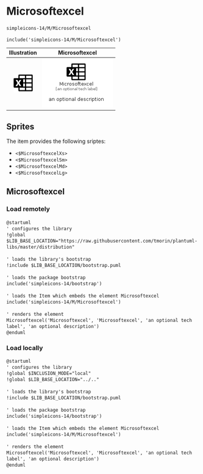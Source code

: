 # Microsoftexcel


```text
simpleicons-14/M/Microsoftexcel
```

```text
include('simpleicons-14/M/Microsoftexcel')
```



| Illustration | Microsoftexcel |
| :---: | :---: |
| ![illustration for Illustration](../../simpleicons-14/M/Microsoftexcel.png) | ![illustration for Microsoftexcel](../../simpleicons-14/M/Microsoftexcel.Local.png) |



## Sprites
The item provides the following sriptes:

- `<$MicrosoftexcelXs>`
- `<$MicrosoftexcelSm>`
- `<$MicrosoftexcelMd>`
- `<$MicrosoftexcelLg>`





## Microsoftexcel

### Load remotely
```plantuml
@startuml
' configures the library
!global $LIB_BASE_LOCATION="https://raw.githubusercontent.com/tmorin/plantuml-libs/master/distribution"

' loads the library's bootstrap
!include $LIB_BASE_LOCATION/bootstrap.puml

' loads the package bootstrap
include('simpleicons-14/bootstrap')

' loads the Item which embeds the element Microsoftexcel
include('simpleicons-14/M/Microsoftexcel')

' renders the element
Microsoftexcel('Microsoftexcel', 'Microsoftexcel', 'an optional tech label', 'an optional description')
@enduml
```

### Load locally
```plantuml
@startuml
' configures the library
!global $INCLUSION_MODE="local"
!global $LIB_BASE_LOCATION="../.."

' loads the library's bootstrap
!include $LIB_BASE_LOCATION/bootstrap.puml

' loads the package bootstrap
include('simpleicons-14/bootstrap')

' loads the Item which embeds the element Microsoftexcel
include('simpleicons-14/M/Microsoftexcel')

' renders the element
Microsoftexcel('Microsoftexcel', 'Microsoftexcel', 'an optional tech label', 'an optional description')
@enduml
```

